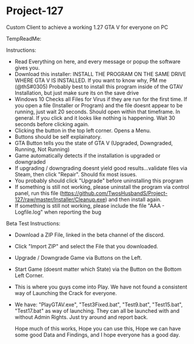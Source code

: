 # Project-127
Custom Client to achieve a working 1.27 GTA V for everyone on PC

TempReadMe:

Instructions:
- Read Everything on here, and every message or popup the software gives you.
- Download this installer: 
	INSTALL THE PROGRAM ON THE SAME DRIVE WHERE GTA V IS INSTALLED. If you want to know why, PM me (@thS#0305)
	Probably best to install this program inside of the GTAV Installation, but just make sure its on the save drive
- Windows 10 Checks all Files for Virus if they are run for the first time. 
	If you open a file (Installer or Program) and the file doesnt appear to be running, just wait 20 seconds.
	Should open within that timeframe. 
	In general. If you click and it looks like nothing is happening. Wait 30 seconds before clicking again.
- Clicking the button in the top left corner. Opens a Menu.
- Buttons should be self explainatory.
- GTA Button tells you the state of GTA V (Upgraded, Downgraded, Running, Not Running)
- Game automatically detects if the installation is upgraded or downgraded 
- If upgrading / downgrading doesnt yield good results...validate files via Steam, then click "Repair". Should fix most issues.
- You probably should click "Upgrade" before uninstalling this program
- If something is still not working, please uninstall the program via control panel, run this file (https://github.com/TwosHusbandS/Project-127/raw/master/Installer/Cleanup.exe) and then install again.
- If something is still not working, please include the file "AAA - Logfile.log" when reporting the bug

Beta Test Instructions:
- Download a ZIP File, linked in the beta channel of the discord. 
- Click "Import ZIP" and select the File that you downloaded.
- Upgrade / Downgrade Game via Buttons on the Left.
- Start Game (doesnt matter which State) via the Button on the Bottom Left Corner.
- This is where you guys come into Play. We have not found a consistent way of Launching the Crack for everyone.
- We have: "PlayGTAV.exe", "Test3Fixed.bat", "Test9.bat", "Test15.bat", "Test17.bat" as way of launching.
	They can all be launched with and without Admin Rights. Just try around and report back.

	Hope much of this works, Hope you can use this, Hope we can have some good Data and Findings, and I hope everyone has a good day.